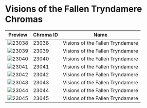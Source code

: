 # Visions of the Fallen Tryndamere Chromas

| Preview | Chroma ID | Name |
|---------|-----------|------|
| ![23038](https://raw.communitydragon.org/latest/plugins/rcp-be-lol-game-data/global/default/v1/champion-chroma-images/23/23038.png) | 23038 | Visions of the Fallen Tryndamere |
| ![23039](https://raw.communitydragon.org/latest/plugins/rcp-be-lol-game-data/global/default/v1/champion-chroma-images/23/23039.png) | 23039 | Visions of the Fallen Tryndamere |
| ![23040](https://raw.communitydragon.org/latest/plugins/rcp-be-lol-game-data/global/default/v1/champion-chroma-images/23/23040.png) | 23040 | Visions of the Fallen Tryndamere |
| ![23041](https://raw.communitydragon.org/latest/plugins/rcp-be-lol-game-data/global/default/v1/champion-chroma-images/23/23041.png) | 23041 | Visions of the Fallen Tryndamere |
| ![23042](https://raw.communitydragon.org/latest/plugins/rcp-be-lol-game-data/global/default/v1/champion-chroma-images/23/23042.png) | 23042 | Visions of the Fallen Tryndamere |
| ![23043](https://raw.communitydragon.org/latest/plugins/rcp-be-lol-game-data/global/default/v1/champion-chroma-images/23/23043.png) | 23043 | Visions of the Fallen Tryndamere |
| ![23044](https://raw.communitydragon.org/latest/plugins/rcp-be-lol-game-data/global/default/v1/champion-chroma-images/23/23044.png) | 23044 | Visions of the Fallen Tryndamere |
| ![23045](https://raw.communitydragon.org/latest/plugins/rcp-be-lol-game-data/global/default/v1/champion-chroma-images/23/23045.png) | 23045 | Visions of the Fallen Tryndamere |